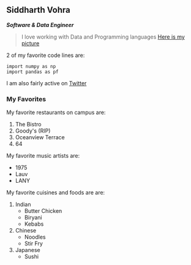 ## Siddharth Vohra
***Software & Data Engineer***
> I love working with Data and Programming languages
[Here is my picture](B6F18ACA-9A71-4BCD-A4D5-CDEAA24F5A48_1_201_a.jpeg)

2 of my favorite code lines are:
```
import numpy as np
import pandas as pf
```

I am also fairly active on [Twitter](https://www.twitter.com/siddvoh)

### My Favorites

My favorite restaurants on campus are:
1. The Bistro
2. Goody's (RIP)
3. Oceanview Terrace
4. 64

My favorite music artists are:
* 1975
* Lauv
* LANY
  
My favorite cuisines and foods are are:
1. Indian
   - Butter Chicken
   - Biryani
   - Kebabs
2. Chinese
   - Noodles
   - Stir Fry
3. Japanese
   - Sushi